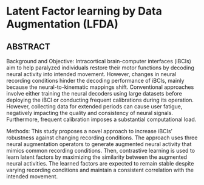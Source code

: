 # Latent Factor learning by Data Augmentation (LFDA)

## ABSTRACT
Background and Objective: Intracortical brain-computer interfaces (iBCIs) aim to help paralyzed individuals restore their motor functions by decoding neural activity into intended movement. However, changes in neural recording conditions hinder the decoding performance of iBCIs, mainly because the neural-to-kinematic mappings shift. Conventional approaches involve either training the neural decoders using large datasets before deploying the iBCI or conducting frequent calibrations during its operation. However, collecting data for extended periods can cause user fatigue, negatively impacting the quality and consistency of neural signals. Furthermore, frequent calibration imposes a substantial computational load.

Methods: This study proposes a novel approach to increase iBCIs’ robustness against changing recording conditions. The approach uses three neural augmentation operators to generate augmented neural activity that mimics common recording conditions. Then, contrastive learning is used to learn latent factors by maximizing the similarity between the augmented neural activities. The learned factors are expected to remain stable despite varying recording conditions and maintain a consistent correlation with the intended movement.
